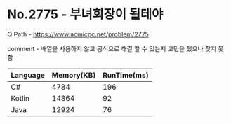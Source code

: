 # No.2775 - 부녀회장이 될테야
Q Path - https://www.acmicpc.net/problem/2775

comment - 배열을 사용하지 않고 공식으로 해결 할 수 있는지 고민을 했으나 찾지 못함

Language | Memory(KB) | RunTime(ms)
------------ | ------------- | ------
C# | 4784 | 196
Kotlin | 14364 | 92
Java | 12924 | 76 